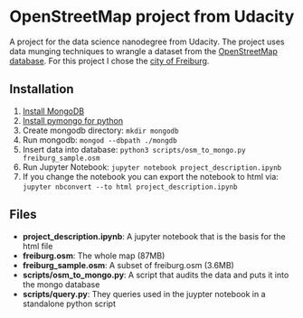 # OpenStreetMap project from Udacity

A project for the data science nanodegree from Udacity. The project uses
data munging techniques to wrangle a dataset from the [OpenStreetMap database](https://www.openstreetmap.org/).
For this project I chose the [city of Freiburg](https://en.wikipedia.org/wiki/Freiburg_im_Breisgau).

## Installation

1. [Install MongoDB](https://docs.mongodb.com/manual/installation/)
2. [Install pymongo for python](https://api.mongodb.com/python/current/installation.html)
3. Create mongodb directory: `mkdir mongodb`
4. Run mongodb: `mongod --dbpath ./mongdb`
5. Insert data into database: `python3 scripts/osm_to_mongo.py freiburg_sample.osm`
6. Run Jupyter Notebook: `jupyter notebook project_description.ipynb`
7. If you change the notebook you can export the notebook to html via: `jupyter nbconvert --to html project_description.ipynb`

## Files

* **project_description.ipynb**: A jupyter notebook that is the basis for the html file
* **freiburg.osm**: The whole map (87MB)
* **freiburg_sample.osm**: A subset of freiburg.osm (3.6MB)
* **scripts/osm_to_mongo.py**: A script that audits the data and puts it into the mongo database
* **scripts/query.py**: They queries used in the juypter notebook in a standalone python script
